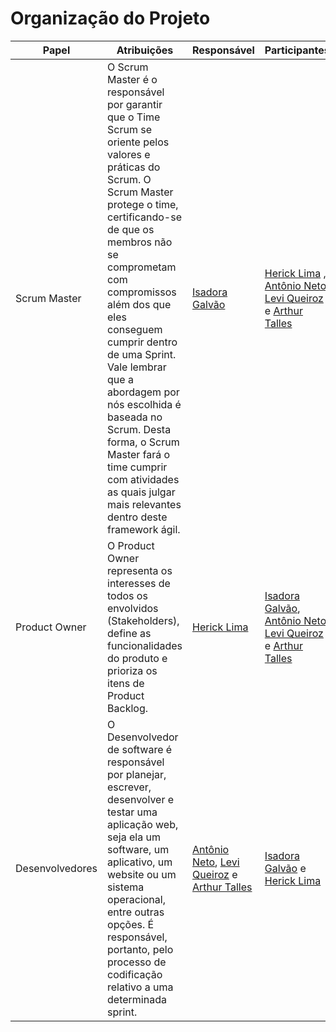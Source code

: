 # Organização do Projeto 

| Papel | Atribuições | Responsável | Participantes | 
| --- | --- |  --- |  --- |
| Scrum Master | O Scrum Master é o responsável por garantir que o Time Scrum se oriente pelos valores e práticas do Scrum. O Scrum Master protege o time, certificando-se de que os membros não se comprometam com compromissos além dos que eles conseguem cumprir dentro de uma Sprint. Vale lembrar que a abordagem por nós escolhida é baseada no Scrum. Desta forma, o Scrum Master fará o time cumprir com atividades as quais julgar mais relevantes dentro deste framework ágil.  | <a href="https://github.com/isadoragalvaoss">Isadora Galvão</a> | <a href="https://github.com/hericklima22">Herick Lima</a> , <a href="https://github.com/antoniotoineto">Antônio Neto</a>, <a href="https://github.com/LeviQ27">Levi Queiroz</a> e <a href="https://github.com/art1505">Arthur Talles</a> 
| Product Owner | O Product Owner representa os interesses de todos os envolvidos (Stakeholders), define as funcionalidades do produto e prioriza os itens de Product Backlog. | <a href="https://github.com/hericklima22">Herick Lima</a> | <a href="https://github.com/isadoragalvaoss">Isadora Galvão</a>, <a href="https://github.com/antoniotoineto">Antônio Neto</a>,  <a href="https://github.com/LeviQ27">Levi Queiroz</a> e <a href="https://github.com/art1505">Arthur Talles</a> 
| Desenvolvedores | O Desenvolvedor de software é  responsável por planejar, escrever, desenvolver e testar uma aplicação web, seja ela um software, um aplicativo, um website ou um sistema operacional, entre outras opções. É responsável, portanto, pelo processo de codificação relativo a uma determinada sprint.| <a href="https://github.com/antoniotoineto">Antônio Neto</a>, <a href="https://github.com/LeviQ27">Levi Queiroz</a> e <a href="https://github.com/art1505">Arthur Talles</a> | <a href="https://github.com/isadoragalvaoss">Isadora Galvão</a> e <a href="https://github.com/hericklima22">Herick Lima</a>  
